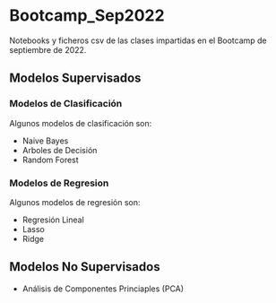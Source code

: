 # Bootcamp_Sep2022
Notebooks y ficheros csv de las clases impartidas en el Bootcamp de septiembre de 2022.
 
## Modelos Supervisados
### Modelos de Clasificación
Algunos modelos de clasificación son:
* Naive Bayes
* Arboles de Decisión
* Random Forest
### Modelos de Regresion
Algunos modelos de regresión son:
* Regresión Lineal
* Lasso
* Ridge

## Modelos No Supervisados
* Análisis de Componentes Princiaples (PCA)